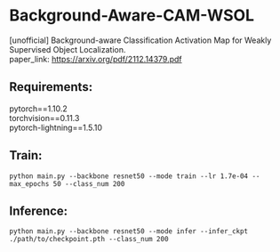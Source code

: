 # Background-Aware-CAM-WSOL
[unofficial] Background-aware Classification Activation Map for Weakly Supervised Object Localization.  
paper_link: https://arxiv.org/pdf/2112.14379.pdf  

## Requirements:  
pytorch==1.10.2  
torchvision==0.11.3  
pytorch-lightning==1.5.10  

## Train:  
````
python main.py --backbone resnet50 --mode train --lr 1.7e-04 --max_epochs 50 --class_num 200
````

## Inference:
````
python main.py --backbone resnet50 --mode infer --infer_ckpt ./path/to/checkpoint.pth --class_num 200
````
